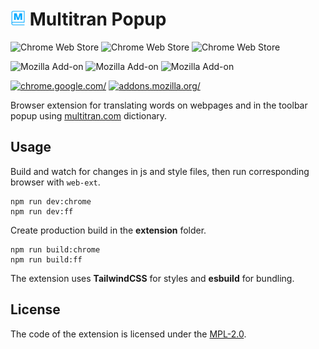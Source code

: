 # <img src="extension/images/icon_light.svg" width="24px"> Multitran Popup

![Chrome Web Store](https://img.shields.io/chrome-web-store/v/fbncpmcdhgdolipfkpeckjajpgjdpehj) ![Chrome Web Store](https://img.shields.io/chrome-web-store/stars/fbncpmcdhgdolipfkpeckjajpgjdpehj)
![Chrome Web Store](https://img.shields.io/chrome-web-store/users/fbncpmcdhgdolipfkpeckjajpgjdpehj)

![Mozilla Add-on](https://img.shields.io/amo/v/multitran) ![Mozilla Add-on](https://img.shields.io/amo/stars/multitran) ![Mozilla Add-on](https://img.shields.io/amo/users/multitran)

[ ![chrome.google.com/](https://i.imgur.com/unvdmLG.png)](https://chrome.google.com/webstore/detail/multitran-popup/fbncpmcdhgdolipfkpeckjajpgjdpehj)
[ ![addons.mozilla.org/](https://user-images.githubusercontent.com/1577569/225926070-baa9ed48-841c-4ce7-bf70-557f848eed23.png)](https://addons.mozilla.org/en-US/firefox/addon/multitran/)




Browser extension for translating words on webpages and in the toolbar popup using [multitran.com](https://www.multitran.com/) dictionary.

## Usage

Build and watch for changes in js and style files, then run corresponding browser with `web-ext`.

    npm run dev:chrome
    npm run dev:ff

Create production build in the **extension** folder.

    npm run build:chrome
    npm run build:ff

The extension uses **TailwindCSS** for styles and **esbuild** for bundling.

## License

The code of the extension is licensed under the [MPL-2.0](LICENSE).
